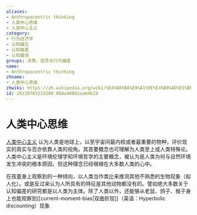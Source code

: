 ```yaml
---
aliases:
- Anthropocentric thinking
- 人类中心思维
- 人类中心主义
category:
- 行为经济学
- 认知偏见
- 认知偏差
- 认知偏误
groups: 决策、信念与行为偏差
name:
- Anthropocentric thinking
zhname:
- 人类中心思维
zhwiki: https://zh.wikipedia.org/wiki/%E4%BA%BA%E9%A1%9E%E4%B8%AD%E5%BF%83%E4%B8%BB%E7%BE%A9
id: 20220703233208_8b0a40882aa64b19
---
```


# 人类中心思维

[人类中心主义](https://zh.wikipedia.org/wiki/%E4%BA%BA%E9%A1%9E%E4%B8%AD%E5%BF%83%E4%B8%BB%E7%BE%A9) 认为人类是地球上，以至宇宙间最内核或者最重要的物种，评价现实的真实与否亦依靠人类的视角。其首要概念也可理解为人类至上或人类特殊论。人类中心主义是环境伦理学和环境哲学的主要概念，被认为是人类为何与自然环境发生冲突的根本原因，但这种理念已经根植在大多数人类的心中。

在孩童身上观察到的一种倾向，以人类当作类比来推测其他不熟悉的生物现象（拟人化）。或是反过来认为人所具有的特征是其他动物都没有的。譬如绝大多数关于认知偏差的研究都是以人类为主体。除了人类以外，还能够从老鼠、鸽子、猴子身上也能观察到[[current-moment-bias|双曲折现]]（英语：Hyperbolic discounting）现象
